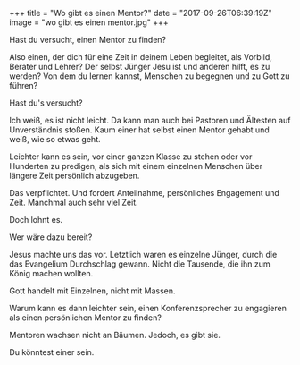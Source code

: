 +++
title = "Wo gibt es einen Mentor?"
date = "2017-09-26T06:39:19Z"
image = "wo gibt es einen mentor.jpg"
+++

Hast du versucht, einen Mentor zu finden? 

Also einen, der dich für eine Zeit in deinem Leben begleitet, als Vorbild, Berater und Lehrer? Der selbst Jünger Jesu ist und anderen hilft, es zu werden? Von dem du lernen kannst, Menschen zu begegnen und zu Gott zu führen?

Hast du's versucht?

Ich weiß, es ist nicht leicht. Da kann man auch bei Pastoren und Ältesten auf Unverständnis stoßen. Kaum einer hat selbst einen Mentor gehabt und weiß, wie so etwas geht. 

Leichter kann es sein, vor einer ganzen Klasse zu stehen oder vor Hunderten zu predigen, als sich mit einem einzelnen Menschen über längere Zeit persönlich abzugeben.

Das verpflichtet. Und fordert Anteilnahme, persönliches Engagement und Zeit. Manchmal auch sehr viel Zeit. 

Doch lohnt es.

Wer wäre dazu bereit?

Jesus machte uns das vor. Letztlich waren es einzelne Jünger, durch die das Evangelium Durchschlag gewann. Nicht die Tausende, die ihn zum König machen wollten.

Gott handelt mit Einzelnen, nicht mit Massen.

Warum kann es dann leichter sein, einen Konferenzsprecher zu engagieren als einen persönlichen Mentor zu finden?

Mentoren wachsen nicht an Bäumen. Jedoch, es gibt sie.

Du könntest einer sein.